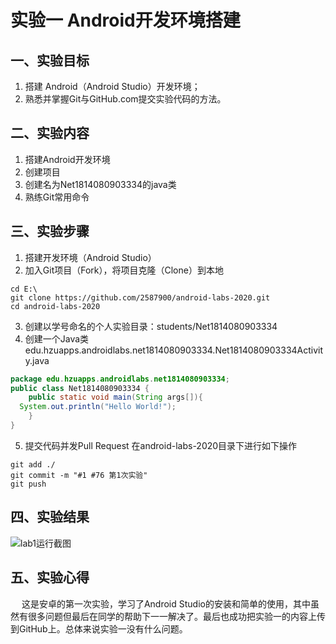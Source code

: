 # 实验一 Android开发环境搭建

## 一、实验目标
1. 搭建 Android（Android Studio）开发环境；
2. 熟悉并掌握Git与GitHub.com提交实验代码的方法。

## 二、实验内容
1. 搭建Android开发环境
2. 创建项目
3. 创建名为Net1814080903334的java类
4. 熟练Git常用命令

## 三、实验步骤
1. 搭建开发环境（Android Studio）
2. 加入Git项目（Fork），将项目克隆（Clone）到本地
```shell
cd E:\
git clone https://github.com/2587900/android-labs-2020.git
cd android-labs-2020 
```
3. 创建以学号命名的个人实验目录：students/Net1814080903334
4. 创建一个Java类
   edu.hzuapps.androidlabs.net1814080903334.Net1814080903334Activity.java
```java
package edu.hzuapps.androidlabs.net1814080903334;
public class Net1814080903334 {
	public static void main(String args[]){
  System.out.println("Hello World!");
	}
}
```
5. 提交代码并发Pull Request
在android-labs-2020目录下进行如下操作
```shell
git add ./
git commit -m "#1 #76 第1次实验"
git push
```

## 四、实验结果
![lab1运行截图](https://github.com/book-ccr/android-labs-2020/blob/master/students/net1814080903334/net1814080903334Activicity.png)

## 五、实验心得
　 这是安卓的第一次实验，学习了Android Studio的安装和简单的使用，其中虽然有很多问题但最后在同学的帮助下一一解决了。最后也成功把实验一的内容上传到GitHub上。总体来说实验一没有什么问题。
